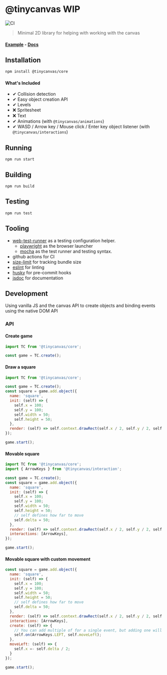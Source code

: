 # @tinycanvas WIP
![CI](https://github.com/bmpickford/canvas-little-helper/actions/workflows/main.yml/badge.svg)

> Minimal 2D library for helping with working with the canvas

#### [Example](https://www.game.benpickford.me/) - [Docs]()

## Installation
```bash
npm install @tinycanvas/core
```

#### What's Included
 - &#10004; Collision detection
 - &#10004; Easy object creation API
 - &#10004; Levels
 - &#10060; Spritesheet
 - &#10060; Text
 - &#10004; Animations (with `@tinycanvas/animations`)
 - &#10004; WASD / Arrow key / Mouse click / Enter key object listener (with `@tinycanvas/interactions`)

## Running
`npm run start`

## Building
`npm run build`

## Testing
`npm run test`

## Tooling
 * [web-test-runner](https://modern-web.dev/docs/test-runner/overview/) as a testing configuration helper.
    * [playwright](https://modern-web.dev/docs/test-runner/browser-launchers/playwright/) as the browser launcher
    * [mocha](https://mochajs.org/) as the test runner and testing syntax.
 * github actions for CI
 * [size-limit](https://github.com/ai/size-limit) for tracking bundle size
 * [eslint](https://eslint.org/) for linting
 * [husky](https://github.com/typicode/husky) for pre-commit hooks
 * [jsdoc](https://jsdoc.app/) for documentation

## Development
Using vanilla JS and the canvas API to create objects and binding events using the native DOM API

### API

#### Create game
```javascript
import TC from '@tinycanvas/core';

const game = TC.create();
```

#### Draw a square
```javascript
import TC from '@tinycanvas/core';

const game = TC.create();
const square = game.add.object({
  name: 'square',
  init: (self) => {
    self.x = 100;
    self.y = 100;
    self.width = 50;
    self.height = 50;
  },
  render: (self) => self.context.drawRect(self.x / 2, self.y / 2, self.width, self.height),
});

game.start();
```

#### Movable square
```javascript
import TC from '@tinycanvas/core';
import { ArrowKeys } from '@tinycanvas/interaction';

const game = TC.create();
const square = game.add.object({
  name: 'square',
  init: (self) => {
    self.x = 100;
    self.y = 100;
    self.width = 50;
    self.height = 50;
    // self defines how far to move
    self.delta = 50;
  },
  render: (self) => self.context.drawRect(self.x / 2, self.y / 2, self.width, self.height),
  interactions: [ArrowKeys],
});

game.start();
```

#### Movable square with custom movement
```javascript
const square = game.add.object({
  name: 'square',
  init: (self) => {
    self.x = 100;
    self.y = 100;
    self.width = 50;
    self.height = 50;
    // self defines how far to move
    self.delta = 50;
  },
  render: (self) => self.context.drawRect(self.x / 2, self.y / 2, self.width, self.height),
  interactions: [ArrowKeys],
  create: (self) => {
    // You can add multiple of for a single event, but adding one will remove the default behaviour
    self.on(ArrowKeys.LEFT, self.moveLeft);
  },
  moveLeft: (self) => {
    self.x =- self.delta / 2;
  }
});

game.start();
```